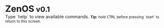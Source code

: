<h1 style="margin:0">ZenOS<small> v0.1</small></h1>
Type `help` to view available commands.
<small><strong>Tip:</strong> hold <kbd>CTRL</kbd> before pressing `start` to return to this screen.</small>
